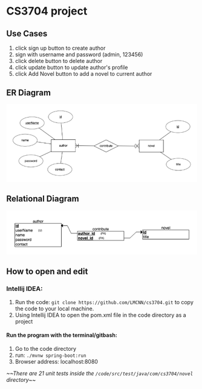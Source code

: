 # CS3704 project

## Use Cases

1. click sign up button to create author
2. sign with username and password (admin, 123456)
3. click delete button to delete author 
4. click update button to update author's profile
5. click Add Novel button to add a novel to current author

## ER Diagram

![ER diagram](./diagrams/ERdiagram.png)

## Relational Diagram

![relational](./diagrams/relational.png)

## How to open and edit

### Intellij IDEA:

1. Run the code: `git clone https://github.com/LMCNN/cs3704.git` to copy the code to your local machine.
2. Using Intellij IDEA to open the pom.xml file in the code directory as a project

#### Run the program with the terminal/gitbash:

1. Go to the code directory
2. run: `./mvnw spring-boot:run`
3. Browser address: localhost:8080

*~~There are 21 unit tests inside the `/code/src/test/java/com/cs3704/novel` directory*~~

